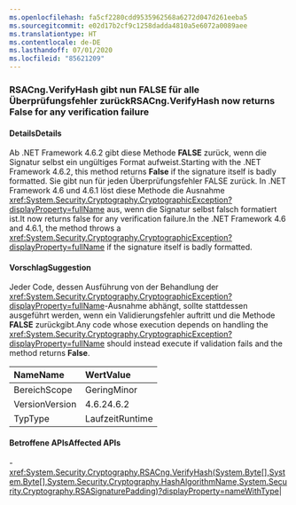 ```yaml
---
ms.openlocfilehash: fa5cf2280cdd9535962568a6272d047d261eeba5
ms.sourcegitcommit: e02d17b2cf9c1258dadda4810a5e6072a0089aee
ms.translationtype: HT
ms.contentlocale: de-DE
ms.lasthandoff: 07/01/2020
ms.locfileid: "85621209"
---
```

### <a name="rsacngverifyhash-now-returns-false-for-any-verification-failure"></a><span data-ttu-id="0761e-101">RSACng.VerifyHash gibt nun FALSE für alle Überprüfungsfehler zurück</span><span class="sxs-lookup"><span data-stu-id="0761e-101">RSACng.VerifyHash now returns False for any verification failure</span></span>

#### <a name="details"></a><span data-ttu-id="0761e-102">Details</span><span class="sxs-lookup"><span data-stu-id="0761e-102">Details</span></span>

<span data-ttu-id="0761e-103">Ab .NET Framework 4.6.2 gibt diese Methode **FALSE** zurück, wenn die Signatur selbst ein ungültiges Format aufweist.</span><span class="sxs-lookup"><span data-stu-id="0761e-103">Starting with the .NET Framework 4.6.2, this method returns **False** if the signature itself is badly formatted.</span></span> <span data-ttu-id="0761e-104">Sie gibt nun für jeden Überprüfungsfehler FALSE zurück. In .NET Framework 4.6 und 4.6.1 löst diese Methode die Ausnahme <xref:System.Security.Cryptography.CryptographicException?displayProperty=fullName> aus, wenn die Signatur selbst falsch formatiert ist.</span><span class="sxs-lookup"><span data-stu-id="0761e-104">It now returns false for any verification failure.In the .NET Framework 4.6 and 4.6.1, the method throws a <xref:System.Security.Cryptography.CryptographicException?displayProperty=fullName> if the signature itself is badly formatted.</span></span>

#### <a name="suggestion"></a><span data-ttu-id="0761e-105">Vorschlag</span><span class="sxs-lookup"><span data-stu-id="0761e-105">Suggestion</span></span>

<span data-ttu-id="0761e-106">Jeder Code, dessen Ausführung von der Behandlung der <xref:System.Security.Cryptography.CryptographicException?displayProperty=fullName>-Ausnahme abhängt, sollte stattdessen ausgeführt werden, wenn ein Validierungsfehler auftritt und die Methode **FALSE** zurückgibt.</span><span class="sxs-lookup"><span data-stu-id="0761e-106">Any code whose execution depends on handling the <xref:System.Security.Cryptography.CryptographicException?displayProperty=fullName> should instead execute if validation fails and the method returns **False**.</span></span>

| <span data-ttu-id="0761e-107">Name</span><span class="sxs-lookup"><span data-stu-id="0761e-107">Name</span></span>    | <span data-ttu-id="0761e-108">Wert</span><span class="sxs-lookup"><span data-stu-id="0761e-108">Value</span></span>       |
|:--------|:------------|
| <span data-ttu-id="0761e-109">Bereich</span><span class="sxs-lookup"><span data-stu-id="0761e-109">Scope</span></span>   |<span data-ttu-id="0761e-110">Gering</span><span class="sxs-lookup"><span data-stu-id="0761e-110">Minor</span></span>|
|<span data-ttu-id="0761e-111">Version</span><span class="sxs-lookup"><span data-stu-id="0761e-111">Version</span></span>|<span data-ttu-id="0761e-112">4.6.2</span><span class="sxs-lookup"><span data-stu-id="0761e-112">4.6.2</span></span>|
|<span data-ttu-id="0761e-113">Typ</span><span class="sxs-lookup"><span data-stu-id="0761e-113">Type</span></span>|<span data-ttu-id="0761e-114">Laufzeit</span><span class="sxs-lookup"><span data-stu-id="0761e-114">Runtime</span></span>

#### <a name="affected-apis"></a><span data-ttu-id="0761e-115">Betroffene APIs</span><span class="sxs-lookup"><span data-stu-id="0761e-115">Affected APIs</span></span>

-<xref:System.Security.Cryptography.RSACng.VerifyHash(System.Byte[],System.Byte[],System.Security.Cryptography.HashAlgorithmName,System.Security.Cryptography.RSASignaturePadding)?displayProperty=nameWithType></li></ul>|
